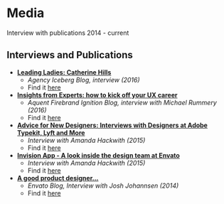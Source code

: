 ﻿

# Media

Interview with publications 2014 - current

## Interviews and Publications

 -   [**Leading Ladies: Catherine Hills**](https://agencyiceberg.com.au/2016/10/leadingladies-catherine-hills/)
	 - _Agency Iceberg Blog, interview (2016)_
	 - Find it [here](https://agencyiceberg.com.au/2016/10/leadingladies-catherine-hills/)
 -   [**Insights from Experts: how to kick off your UX career**](https://firebrandtalent.com/blog/2016/06/get-path-ux-career-success/)
	 - _Aquent Firebrand Ignition Blog, interview with Michael Rummery (2016)_
	 - Find it [here](https://firebrandtalent.com/blog/2016/06/get-path-ux-career-success/)
 -   [**Advice for New Designers: Interviews with Designers at Adobe Typekit, Lyft and More**](https://amandahackwith.contently.com/)
	 - _Interview with Amanda Hackwith (2015)_
	 - Find it [here](https://amandahackwith.contently.com/)
 -  [**Invision App - A look inside the design team at Envato**](https://www.invisionapp.com/inside-design/inside-design-at-envato/)
	 - _Interview with Amanda Hackwith (2015)_
	 - Find it [here](https://www.invisionapp.com/inside-design/inside-design-at-envato/)
 - [**A good product designer...**](https://envato.com/blog/good-product-designer/)
	 - _Envato Blog, Interview with Josh Johannsen (2014)_
	 - Find it [here](%28https://envato.com/blog/good-product-designer/%29) 

